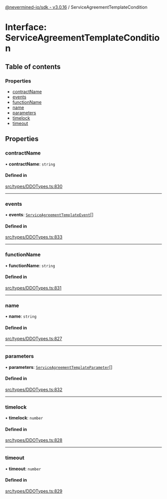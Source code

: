[@nevermined-io/sdk - v3.0.16](../code-reference.md) / ServiceAgreementTemplateCondition

# Interface: ServiceAgreementTemplateCondition

## Table of contents

### Properties

- [contractName](ServiceAgreementTemplateCondition.md#contractname)
- [events](ServiceAgreementTemplateCondition.md#events)
- [functionName](ServiceAgreementTemplateCondition.md#functionname)
- [name](ServiceAgreementTemplateCondition.md#name)
- [parameters](ServiceAgreementTemplateCondition.md#parameters)
- [timelock](ServiceAgreementTemplateCondition.md#timelock)
- [timeout](ServiceAgreementTemplateCondition.md#timeout)

## Properties

### contractName

• **contractName**: `string`

#### Defined in

[src/types/DDOTypes.ts:830](https://github.com/nevermined-io/sdk-js/blob/55c3b4ac21ca5824c7e92f5077fc57cd9e47c00a/src/types/DDOTypes.ts#L830)

---

### events

• **events**: [`ServiceAgreementTemplateEvent`](ServiceAgreementTemplateEvent.md)[]

#### Defined in

[src/types/DDOTypes.ts:833](https://github.com/nevermined-io/sdk-js/blob/55c3b4ac21ca5824c7e92f5077fc57cd9e47c00a/src/types/DDOTypes.ts#L833)

---

### functionName

• **functionName**: `string`

#### Defined in

[src/types/DDOTypes.ts:831](https://github.com/nevermined-io/sdk-js/blob/55c3b4ac21ca5824c7e92f5077fc57cd9e47c00a/src/types/DDOTypes.ts#L831)

---

### name

• **name**: `string`

#### Defined in

[src/types/DDOTypes.ts:827](https://github.com/nevermined-io/sdk-js/blob/55c3b4ac21ca5824c7e92f5077fc57cd9e47c00a/src/types/DDOTypes.ts#L827)

---

### parameters

• **parameters**: [`ServiceAgreementTemplateParameter`](ServiceAgreementTemplateParameter.md)[]

#### Defined in

[src/types/DDOTypes.ts:832](https://github.com/nevermined-io/sdk-js/blob/55c3b4ac21ca5824c7e92f5077fc57cd9e47c00a/src/types/DDOTypes.ts#L832)

---

### timelock

• **timelock**: `number`

#### Defined in

[src/types/DDOTypes.ts:828](https://github.com/nevermined-io/sdk-js/blob/55c3b4ac21ca5824c7e92f5077fc57cd9e47c00a/src/types/DDOTypes.ts#L828)

---

### timeout

• **timeout**: `number`

#### Defined in

[src/types/DDOTypes.ts:829](https://github.com/nevermined-io/sdk-js/blob/55c3b4ac21ca5824c7e92f5077fc57cd9e47c00a/src/types/DDOTypes.ts#L829)
